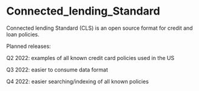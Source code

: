 # Connected_lending_Standard
Connected lending Standard (CLS) is an open source format for credit and loan policies.

Planned releases:

Q2 2022: examples of all known credit card policies used in the US

Q3 2022: easier to consume data format

Q4 2022: easier searching/indexing of all known policies
